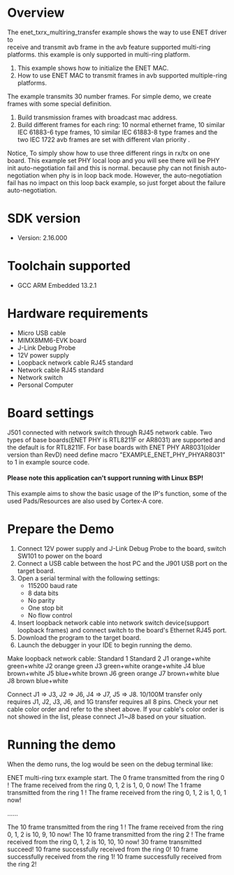 Overview
========

The enet_txrx_multiring_transfer example shows the way to use ENET driver to  
 receive and transmit avb frame in the avb feature supported multi-ring platforms.
 this example is only supported in multi-ring platform.

1. This example shows how to initialize the ENET MAC.
2. How to use ENET MAC to transmit frames in avb supported 
multiple-ring platforms.

The example transmits 30 number frames. For simple demo, we create frames with some special definition.
1. Build transmission frames with broadcast mac address.
2. Build different frames for each ring: 10 normal ethernet frame, 10 similar IEC 61883-6 type frames,
10 similar IEC 61883-8 type frames and the two IEC 1722 avb frames are set with different vlan priority .
 
Notice, To simply show how to use three different rings in rx/tx on one board. This example set PHY local loop and you will see there will be PHY init auto-negotiation fail and this is normal. because phy can not finish
auto-negotiation when phy is in loop back mode. However, the auto-negotiation fail has no impact on this loop back example, so just forget about the failure auto-negotiation.

SDK version
===========
- Version: 2.16.000

Toolchain supported
===================
- GCC ARM Embedded  13.2.1

Hardware requirements
=====================
- Micro USB cable
- MIMX8MM6-EVK board
- J-Link Debug Probe
- 12V power supply
- Loopback network cable RJ45 standard
- Network cable RJ45 standard
- Network switch
- Personal Computer

Board settings
==============
J501 connected with network switch through RJ45 network cable.
Two types of base boards(ENET PHY is RTL8211F or AR8031) are supported and the default is for RTL8211F. For base boards with 
ENET PHY AR8031(older version than RevD) need define macro "EXAMPLE_ENET_PHY_PHYAR8031" to 1 in example source code.

#### Please note this application can't support running with Linux BSP! ####
This example aims to show the basic usage of the IP's function, some of the used Pads/Resources are also used by Cortex-A core.


Prepare the Demo
================
1.  Connect 12V power supply and J-Link Debug Probe to the board, switch SW101 to power on the board
2.  Connect a USB cable between the host PC and the J901 USB port on the target board.
3.  Open a serial terminal with the following settings:
    - 115200 baud rate
    - 8 data bits
    - No parity
    - One stop bit
    - No flow control
4.  Insert loopback network cable into network switch device(support loopback frames) and connect switch to the board's Ethernet RJ45 port.
5.  Download the program to the target board.
6.  Launch the debugger in your IDE to begin running the demo.

Make loopback network cable:
      Standard 1         Standard 2
J1    orange+white       green+white
J2    orange             green
J3    green+white        orange+white
J4    blue               brown+white
J5    blue+white         brown
J6    green              orange
J7    brown+white        blue
J8    brown              blue+white

Connect J1 => J3, J2 => J6, J4 => J7, J5 => J8. 10/100M transfer only requires J1, J2, J3, J6, and 1G transfer requires all 8 pins.
Check your net cable color order and refer to the sheet above. If your cable's color order is not showed in the list,
please connect J1~J8 based on your situation.

Running the demo
================
When the demo runs, the log would be seen on the debug terminal like:

ENET multi-ring txrx example start.
The 0 frame transmitted from the ring 0 !
The frame received from the ring 0, 1, 2 is 1, 0, 0 now!
The 1 frame transmitted from the ring 1 !
The frame received from the ring 0, 1, 2 is 1, 0, 1 now!

......

The 10 frame transmitted from the ring 1 !
The frame received from the ring 0, 1, 2 is 10, 9, 10 now!
The 10 frame transmitted from the ring 2 !
The frame received from the ring 0, 1, 2 is 10, 10, 10 now!
30 frame transmitted succeed!
10 frame successfully received from the ring 0!
10 frame successfully received from the ring 1!
10 frame successfully received from the ring 2!
